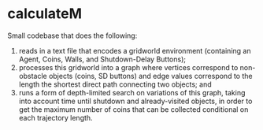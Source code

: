 # calculateM

Small codebase that does the following:
1. reads in a text file that encodes a gridworld environment (containing an Agent, Coins, Walls, and Shutdown-Delay Buttons);
2. processes this gridworld into a graph where vertices correspond to non-obstacle objects (coins, SD buttons) and edge values correspond to the length the shortest direct path connecting two objects; and
3. runs a form of depth-limited search on variations of this graph, taking into account time until shutdown and already-visited objects, in order to get the maximum number of coins that can be collected conditional on each trajectory length.
